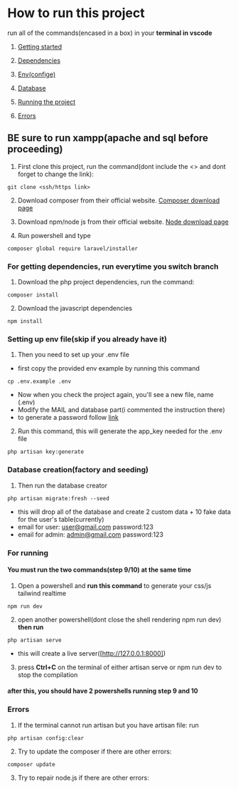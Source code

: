 # How to run this project

run all of the commands(encased in a box) in your **terminal in vscode**

1. [Getting started](#starting)
2. [Dependencies](#dependencies)
3. [Env(confige)](#settingUpEnvFile)
4. [Database](#settingUpDatabase)
5. [Running the project](#runningTheProject)

6. [Errors](#errors)

<a name="starting"></a>
## BE sure to run xampp(apache and sql before proceeding)


1. First clone this project, run the command(dont include the <> and dont forget to change the link):
```
git clone <ssh/https link>
```

2. Download composer from their official website. 
<a href="https://getcomposer.org/download/" target="_blank">Composer download page</a>

3. Download npm/node js from their official website. 
<a href="https://nodejs.org/en/download" target="_blank">Node download page</a>

4. Run powershell and type
```
composer global require laravel/installer
```


<a name="dependencies"></a>
### For getting dependencies, run everytime you switch branch


1. Download the php project dependencies, run the command:
```
composer install
```

2. Download the javascript dependencies
```
npm install
```

<a name="settingUpEnvFile"></a>
### Setting up env file(skip if you already have it)


1. Then you need to set up your .env file
- first copy the provided env example by running this command
```
cp .env.example .env
```

- Now when you check the project again, you'll see a new file, name (.env)
- Modify the MAIL and database part(i commented the instruction there)
- to generate a password follow <a href="https://support.google.com/accounts/answer/185833?hl=en">link</a>

2. Run this command, this will generate the app_key needed for the .env file

```
php artisan key:generate
```


<a name="settingUpDatabase"></a>
### Database creation(factory and seeding)

1. Then run the database creator
```
php artisan migrate:fresh --seed
```

- this will drop all of the database and create 2 custom data + 10 fake data for the user's table(currently)
- email for user: user@gmail.com password:123
- email for admin: admin@gmail.com password:123


<a name="runningTheProject"></a>
### For running

#### You must run the two commands(step 9/10) at the same time

1. Open a powershell and **run this command** to generate your css/js tailwind realtime
```
npm run dev
```

2. open another powershell(dont close the shell rendering npm run dev) **then run**
```
php artisan serve
```
- this will create a live server([http://127.0.0.1:8000])

3. press **Ctrl+C** on the terminal of either artisan serve or npm run dev to stop the compilation

#### after this, you should have 2 powershells running step 9 and 10



<a name="errors"></a>
### Errors

1. If the terminal cannot run artisan but you have artisan file: run

```
php artisan config:clear
```

2. Try to update the composer if there are other errors:
```
composer update
```

3. Try to repair node.js if there are other errors: